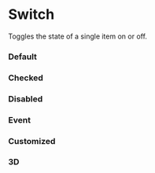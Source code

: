 # Switch

Toggles the state of a single item on or off.

<Playground />

<Usage />

<Api />

<GlobalConfig />

<Examples />

### Default

<Example value="default" />

### Checked

<Example value="checked" />

### Disabled

<Example value="disabled" />

### Event

<Example value="event" />

### Customized

<Example value="customized" />

### 3D

<Example value="3d" />

<Checklist 
    accessibility={false}
    bidirectionality={false}
    cssParts={true}
    cssVariables={false}
    documentation={true}
    examples={false}
    events={true}
    keyboard={true}
    methods="N/A"
    playground={false}
    properties={false}
    skeleton={false}
    slots={true}
/>

<LastModified />

